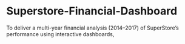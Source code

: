 # Superstore-Financial-Dashboard
To deliver a multi-year financial analysis (2014–2017) of SuperStore’s performance using interactive dashboards, 
